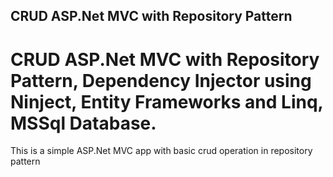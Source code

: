 ## CRUD ASP.Net MVC with Repository Pattern

# CRUD ASP.Net MVC with Repository Pattern, Dependency Injector using Ninject, Entity Frameworks and Linq, MSSql Database.

This is a simple ASP.Net MVC app with basic crud operation in repository pattern
